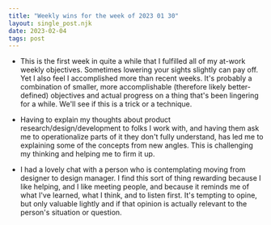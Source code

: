 ```yaml
---
title: "Weekly wins for the week of 2023 01 30"
layout: single_post.njk
date: 2023-02-04
tags: post
---
```


- This is the first week in quite a while that I fulfilled all of my at-work weekly objectives. Sometimes lowering your sights slightly can pay off. Yet I also feel I accomplished more than recent weeks. It's probably a combination of smaller, more accomplishable (therefore likely better-defined) objectives and actual progress on a thing that's been lingering for a while. We'll see if this is a trick or a technique.

- Having to explain my thoughts about product research/design/development to folks I work with, and having them ask me to operationalize parts of it they don't fully understand, has led me to explaining some of the concepts from new angles. This is challenging my thinking and helping me to firm it up.

- I had a lovely chat with a person who is contemplating moving from designer to design manager. I find this sort of thing rewarding because I like helping, and I like meeting people, and because it reminds me of what I've learned, what I think, and to listen first. It's tempting to opine, but only valuable lightly and if that opinion is actually relevant to the person's situation or question.
